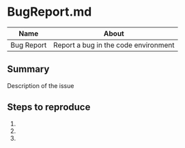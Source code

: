 # BugReport.md

| Name                | About                                   |
| ------------------- |:---------------------------------------:|
| Bug Report          | Report a bug in the code environment    |


## Summary
Description of the issue

## Steps to reproduce

1. <!-- First Step -->
2. <!-- Second Step -->
3. <!-- and so on… -->
